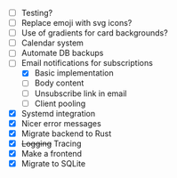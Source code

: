 - [ ] Testing?
- [ ] Replace emoji with svg icons?
- [ ] Use of gradients for card backgrounds?
- [ ] Calendar system
- [ ] Automate DB backups
- [ ] Email notifications for subscriptions
    - [x] Basic implementation
    - [ ] Body content
    - [ ] Unsubscribe link in email
    - [ ] Client pooling
- [x] Systemd integration
- [x] Nicer error messages
- [x] Migrate backend to Rust
- [x] ~~Logging~~ Tracing
- [x] Make a frontend
- [x] Migrate to SQLite
